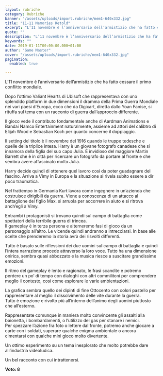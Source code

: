 ```yaml
---
layout: rubriche
category: Rubriche
banner: "/assets/uploads/import.rubriche/mem1-640x332.jpg"
title: "11-11 Memories Retold"
excerpt: "L’11 novembre è l’anniversario dell’armistizio che ha fatto cessare il primo conflitto mondiale. Dopo l’ottimo Valiant Hearts  di Ubisoft che rappresentava con uno splendido platform in due dimensioni il dramma della Prima Guerra Mondiale nei vari paesi d’Europa, ecco che da Digixart, diretta dallo Yoan Fanise, si rituffa sul tema con un racconto di guerra [&hellip"
quote: ""
description: "L’11 novembre è l’anniversario dell’armistizio che ha fatto cessare il primo conflitto mondiale. Dopo l’ottimo Valiant Hearts  di Ubisoft che rappresentava con uno splendido platform in due dimensioni il dramma della Prima Guerra Mondiale nei vari paesi d’Europa, ecco che da Digixart, diretta dallo Yoan Fanise, si rituffa sul tema con un racconto di guerra [&hellip"
keywords: ""
date: 2019-01-11T00:00:00.000+01:00
author: "Game Master"
cover: "/assets/uploads/import.rubriche/mem1-640x332.jpg"
pagination:
  enabled: true

---
```


  
L’11 novembre è l’anniversario dell’armistizio che ha fatto cessare il primo conflitto mondiale.

Dopo l’ottimo Valiant Hearts di Ubisoft che rappresentava con uno splendido platform in due dimensioni il dramma della Prima Guerra Mondiale nei vari paesi d’Europa, ecco che da Digixart, diretta dallo Yoan Fanise, si rituffa sul tema con un racconto di guerra dall’approccio differente.

Il gioco vede il contributo fondamentale anche di Aardman Animations e Bandai Namco Entertainment naturalmente, assieme ad attori del calibtro di Elijah Wood e Sebastian Koch per quanto concerne il doppiaggio.

Il setting del titolo è il novembre del 1916 quando le truppe tedesche e quelle della triplice intesa. Harry è un giovane fotografo canadese che si innamora della figlia del suo capo Julia. È invidioso del maggiore Martin Barrett che è in città per ricercare un fotografo da portare al fronte e che sembra avere affascinato molto Julia.

Harry decide quindi di ottenere quel lavoro così da poter guadagnare del fascino. Arriva a Vimy in Europa e la situazione si rivela subito essere a dir poco traumatica.

Nel frattempo in Germania Kurt lavora come ingegnere in un’azienda che costruisce dirigibili da guerra. Viene a conoscenza di un attacco al battaglione del figlio Max. si arruola per accorrere in aiuto e si ritrova anch’egli a Vimy.

Entrambi i protagonisti si trovano quindi sul campo di battaglia come spettatori della terribile guerra di trincea.  
Il gameplay è in terza persona e alterneremo fasi di gioco da un personaggio all’altro. Le vicende quindi andranno a intrecciarsi. In base alle scelte che prenderemo la storia avrà dei risvolti differenti.

Tutto è basato sulle riflessioni dei due uomini sul campo di battaglia e quindi l’intera narrazione procede attraverso la loro voce. Tutto ha una dimensione onirica, sembra quasi abbozzato e la musica riesce a suscitare grandissime emozioni.

Il ritmo del gameplay è lento e ragionato, le frasi scandite e potremo perdere un po’ di tempo con dialoghi con altri commilitoni per comprendere meglio il contesto, così come esplorare le varie ambientazioni.

La grafica sembra quello dei dipinti di fine Ottocento con colori pastello per rappresentare al meglio il dissolvimento delle vite durante la guerra.  
Tutto è emozione e rivolto più all’interno dell’animo degli uomini piuttosto che all’esterno.

Rappresentate comunque in maniera molto convincente gli assalti alla baionetta, i bombardamenti, o l’utilizzo del gas per stanare i nemici.  
Per spezzare l’azione fra foto o lettere dal fronte, potremo anche giocare a carte con i soldati, superare qualche enigma ambientale o ancora cimentarsi con qualche mini gioco molto divertente.

Un ottimo esperimento su un tema inesplorato che molto potrebbe dare all’industria videoludica.

Un bel racconto con cui intrattenersi.

**Voto: 8** 